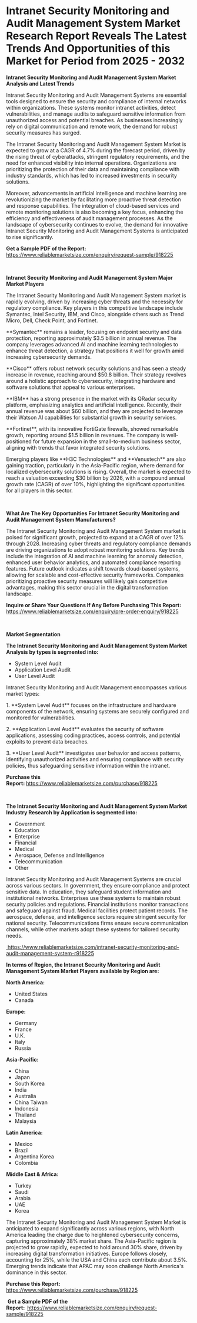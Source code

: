 <p><h1>Intranet Security Monitoring and Audit Management System Market Research Report Reveals The Latest Trends And Opportunities of this Market for Period from 2025 - 2032</h1></p><p><strong>Intranet Security Monitoring and Audit Management System Market Analysis and Latest Trends</strong></p>
<p><p>Intranet Security Monitoring and Audit Management Systems are essential tools designed to ensure the security and compliance of internal networks within organizations. These systems monitor intranet activities, detect vulnerabilities, and manage audits to safeguard sensitive information from unauthorized access and potential breaches. As businesses increasingly rely on digital communication and remote work, the demand for robust security measures has surged.</p><p>The Intranet Security Monitoring and Audit Management System Market is expected to grow at a CAGR of 4.7% during the forecast period, driven by the rising threat of cyberattacks, stringent regulatory requirements, and the need for enhanced visibility into internal operations. Organizations are prioritizing the protection of their data and maintaining compliance with industry standards, which has led to increased investments in security solutions.</p><p>Moreover, advancements in artificial intelligence and machine learning are revolutionizing the market by facilitating more proactive threat detection and response capabilities. The integration of cloud-based services and remote monitoring solutions is also becoming a key focus, enhancing the efficiency and effectiveness of audit management processes. As the landscape of cybersecurity continues to evolve, the demand for innovative Intranet Security Monitoring and Audit Management Systems is anticipated to rise significantly.</p></p>
<p><strong>Get a Sample PDF of the Report:&nbsp;</strong> <a href="https://www.reliablemarketsize.com/enquiry/request-sample/918225?utm_campaign=2868&utm_medium=2&utm_source=Github&utm_content=ia&utm_term=18042025&utm_id=intranet-security-monitoring-and-audit-management-system">https://www.reliablemarketsize.com/enquiry/request-sample/918225</a></p>
<p>&nbsp;</p>
<p><strong>Intranet Security Monitoring and Audit Management System Major Market Players</strong></p>
<p><p>The Intranet Security Monitoring and Audit Management System market is rapidly evolving, driven by increasing cyber threats and the necessity for regulatory compliance. Key players in this competitive landscape include Symantec, Intel Security, IBM, and Cisco, alongside others such as Trend Micro, Dell, Check Point, and Fortinet.</p><p>**Symantec** remains a leader, focusing on endpoint security and data protection, reporting approximately $3.5 billion in annual revenue. The company leverages advanced AI and machine learning technologies to enhance threat detection, a strategy that positions it well for growth amid increasing cybersecurity demands.</p><p>**Cisco** offers robust network security solutions and has seen a steady increase in revenue, reaching around $50.8 billion. Their strategy revolves around a holistic approach to cybersecurity, integrating hardware and software solutions that appeal to various enterprises.</p><p>**IBM** has a strong presence in the market with its QRadar security platform, emphasizing analytics and artificial intelligence. Recently, their annual revenue was about $60 billion, and they are projected to leverage their Watson AI capabilities for substantial growth in security services.</p><p>**Fortinet**, with its innovative FortiGate firewalls, showed remarkable growth, reporting around $1.5 billion in revenues. The company is well-positioned for future expansion in the small-to-medium business sector, aligning with trends that favor integrated security solutions.</p><p>Emerging players like **H3C Technologies** and **Venustech** are also gaining traction, particularly in the Asia-Pacific region, where demand for localized cybersecurity solutions is rising. Overall, the market is expected to reach a valuation exceeding $30 billion by 2026, with a compound annual growth rate (CAGR) of over 10%, highlighting the significant opportunities for all players in this sector.</p></p>
<p>&nbsp;</p>
<p><strong>What Are The Key Opportunities For Intranet Security Monitoring and Audit Management System Manufacturers?</strong></p>
<p><p>The Intranet Security Monitoring and Audit Management System market is poised for significant growth, projected to expand at a CAGR of over 12% through 2028. Increasing cyber threats and regulatory compliance demands are driving organizations to adopt robust monitoring solutions. Key trends include the integration of AI and machine learning for anomaly detection, enhanced user behavior analytics, and automated compliance reporting features. Future outlook indicates a shift towards cloud-based systems, allowing for scalable and cost-effective security frameworks. Companies prioritizing proactive security measures will likely gain competitive advantages, making this sector crucial in the digital transformation landscape.</p></p>
<p><strong>Inquire or Share Your Questions If Any Before Purchasing This Report:</strong> <a href="https://www.reliablemarketsize.com/enquiry/pre-order-enquiry/918225?utm_campaign=2868&utm_medium=2&utm_source=Github&utm_content=ia&utm_term=18042025&utm_id=intranet-security-monitoring-and-audit-management-system">https://www.reliablemarketsize.com/enquiry/pre-order-enquiry/918225</a></p>
<p>&nbsp;</p>
<p><strong>Market Segmentation</strong></p>
<p><strong>The Intranet Security Monitoring and Audit Management System Market Analysis by types is segmented into:</strong></p>
<p><ul><li>System Level Audit</li><li>Application Level Audit</li><li>User Level Audit</li></ul></p>
<p><p>Intranet Security Monitoring and Audit Management encompasses various market types: </p><p>1. **System Level Audit** focuses on the infrastructure and hardware components of the network, ensuring systems are securely configured and monitored for vulnerabilities.</p><p>  </p><p>2. **Application Level Audit** evaluates the security of software applications, assessing coding practices, access controls, and potential exploits to prevent data breaches.</p><p>3. **User Level Audit** investigates user behavior and access patterns, identifying unauthorized activities and ensuring compliance with security policies, thus safeguarding sensitive information within the intranet.</p></p>
<p><strong>Purchase this Report:&nbsp;</strong><a href="https://www.reliablemarketsize.com/purchase/918225?utm_campaign=2868&utm_medium=2&utm_source=Github&utm_content=ia&utm_term=18042025&utm_id=intranet-security-monitoring-and-audit-management-system">https://www.reliablemarketsize.com/purchase/918225</a></p>
<p>&nbsp;</p>
<p><strong>The Intranet Security Monitoring and Audit Management System Market Industry Research by Application is segmented into:</strong></p>
<p><ul><li>Government</li><li>Education</li><li>Enterprise</li><li>Financial</li><li>Medical</li><li>Aerospace, Defense and Intelligence</li><li>Telecommunication</li><li>Other</li></ul></p>
<p><p>Intranet Security Monitoring and Audit Management Systems are crucial across various sectors. In government, they ensure compliance and protect sensitive data. In education, they safeguard student information and institutional networks. Enterprises use these systems to maintain robust security policies and regulations. Financial institutions monitor transactions and safeguard against fraud. Medical facilities protect patient records. The aerospace, defense, and intelligence sectors require stringent security for national security. Telecommunications firms ensure secure communication channels, while other markets adopt these systems for tailored security needs.</p></p>
<p><a href="https://www.reliablemarketsize.com/intranet-security-monitoring-and-audit-management-system-r918225?utm_campaign=2868&utm_medium=2&utm_source=Github&utm_content=ia&utm_term=18042025&utm_id=intranet-security-monitoring-and-audit-management-system">&nbsp;https://www.reliablemarketsize.com/intranet-security-monitoring-and-audit-management-system-r918225</a></p>
<p><strong>In terms of Region, the Intranet Security Monitoring and Audit Management System Market Players available by Region are:</strong></p>
<p>
    <p> <strong> North America: </strong>
        <ul>
            <li>United States</li>
            <li>Canada</li>
        </ul>
        </p> 
    <p> <strong> Europe: </strong>
        <ul>
            <li>Germany</li>
            <li>France</li>
            <li>U.K.</li>
            <li>Italy</li>
            <li>Russia</li>
        </ul>
        </p> 
    <p> <strong> Asia-Pacific: </strong>
        <ul>
            <li>China</li>
            <li>Japan</li>
            <li>South Korea</li>
            <li>India</li>
            <li>Australia</li>
            <li>China Taiwan</li>
            <li>Indonesia</li>
            <li>Thailand</li>
            <li>Malaysia</li>
        </ul>
        </p> 
    <p> <strong> Latin America: </strong>
        <ul>
            <li>Mexico</li>
            <li>Brazil</li>
            <li>Argentina Korea</li>
            <li>Colombia</li>
        </ul>
        </p> 
    <p> <strong> Middle East & Africa: </strong>
        <ul>
            <li>Turkey</li>
            <li>Saudi</li>
            <li>Arabia</li>
            <li>UAE</li>
            <li>Korea</li>
        </ul>
    </p>
    </p>
<p><p>The Intranet Security Monitoring and Audit Management System Market is anticipated to expand significantly across various regions, with North America leading the charge due to heightened cybersecurity concerns, capturing approximately 38% market share. The Asia-Pacific region is projected to grow rapidly, expected to hold around 30% share, driven by increasing digital transformation initiatives. Europe follows closely, accounting for 25%, while the USA and China each contribute about 3.5%. Emerging trends indicate that APAC may soon challenge North America's dominance in this sector.</p></p>
<p><strong>Purchase this Report: </strong><a href="https://www.reliablemarketsize.com/purchase/918225?utm_campaign=2868&utm_medium=2&utm_source=Github&utm_content=ia&utm_term=18042025&utm_id=intranet-security-monitoring-and-audit-management-system">https://www.reliablemarketsize.com/purchase/918225</a></p>
<p>&nbsp;<strong>Get a Sample PDF of the Report:&nbsp;&nbsp;</strong><a href="https://www.reliablemarketsize.com/enquiry/request-sample/918225?utm_campaign=2868&utm_medium=2&utm_source=Github&utm_content=ia&utm_term=18042025&utm_id=intranet-security-monitoring-and-audit-management-system">https://www.reliablemarketsize.com/enquiry/request-sample/918225</a></p>
<p><strong></strong></p>
<p><p></p><p></p><p></p></p>
